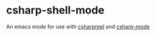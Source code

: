 csharp-shell-mode
=================

An emacs mode for use with [csharprepl](http://www.mono-project.com/CsharpRepl) and [csharp-mode](http://www.emacswiki.org/emacs/CSharpMode)
